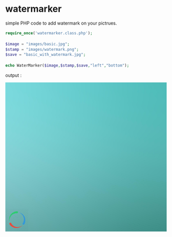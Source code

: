 # watermarker
simple PHP code to add watermark on your pictrues.

```php
require_once('watermarker.class.php');

$image = "images/basic.jpg";
$stamp = "images/watermark.png";
$save = "basic_with_watermark.jpg";

echo WaterMarker($image,$stamp,$save,"left","bottom");

```

output :

![alt WaterMarker](https://raw.githubusercontent.com/hossin277/watermarker/master/basic_with_watermark.jpg)